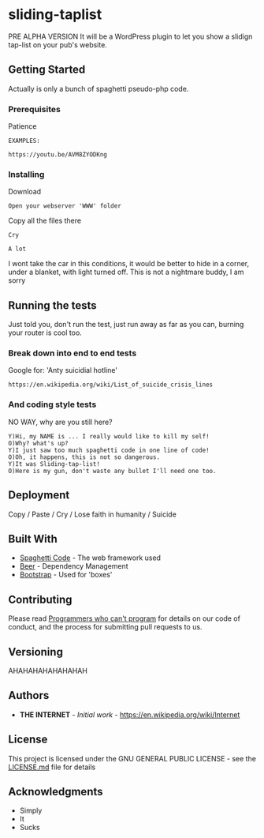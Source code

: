 # sliding-taplist

PRE ALPHA VERSION It will be a WordPress plugin to let you show a slidign tap-list on your pub's website.

## Getting Started

Actually is only a bunch of spaghetti pseudo-php code.

### Prerequisites

Patience

```
EXAMPLES:

https://youtu.be/AVM8ZYODKng

```

### Installing

Download

```
Open your webserver 'WWW' folder
```

Copy all the files there

```
Cry
```

```
A lot
```

I wont take the car in this conditions, it would be better to hide in a corner, under a blanket, with light turned off. This is not a nightmare buddy, I am sorry

## Running the tests

Just told you, don't run the test, just run away as far as you can, burning your router is cool too.

### Break down into end to end tests

Google for: 'Anty suicidial hotline'

```
https://en.wikipedia.org/wiki/List_of_suicide_crisis_lines
```

### And coding style tests

NO WAY, why are you still here?

```
Y)Hi, my NAME is ... I really would like to kill my self!
O)Why? what's up?
Y)I just saw too much spaghetti code in one line of code!
O)Oh, it happens, this is not so dangerous.
Y)It was Sliding-tap-list!
O)Here is my gun, don't waste any bullet I'll need one too.

```

## Deployment

Copy / Paste / Cry / Lose faith in humanity / Suicide

## Built With

* [Spaghetti Code](https://en.wikipedia.org/wiki/Spaghetti_code) - The web framework used
* [Beer](https://en.wikipedia.org/wiki/Beer) - Dependency Management
* [Bootstrap](http://getbootstrap.com/) - Used for 'boxes'

## Contributing

Please read [Programmers who can't program](https://blog.codinghorror.com/why-cant-programmers-program/) for details on our code of conduct, and the process for submitting pull requests to us.

## Versioning

AHAHAHAHAHAHAHAH

## Authors

* **THE INTERNET** - *Initial work* - https://en.wikipedia.org/wiki/Internet



## License

This project is licensed under the GNU GENERAL PUBLIC LICENSE - see the [LICENSE.md](LICENSE.md) file for details

## Acknowledgments

* Simply
* It
* Sucks

